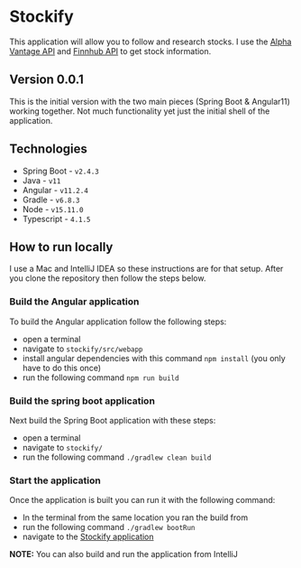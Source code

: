 # Stockify

This application will allow you to follow and research stocks.  I use the
[Alpha Vantage API](https://www.alphavantage.co/documentation/#) and 
[Finnhub API](https://finnhub.io/docs/api/#) to get stock information.

## Version 0.0.1
This is the initial version with the two main pieces (Spring Boot & Angular11) working together.
Not much functionality yet just the initial shell of the application.

## Technologies
- Spring Boot - `v2.4.3`
- Java - `v11`
- Angular - `v11.2.4`
- Gradle - `v6.8.3`
- Node - `v15.11.0`
- Typescript - `4.1.5`

## How to run locally
I use a Mac and IntelliJ IDEA so these instructions are for that setup.
After you clone the repository then follow the steps below.

### Build the Angular application
To build the Angular application follow the following steps:
- open a terminal
- navigate to `stockify/src/webapp`
- install angular dependencies with this command `npm install` (you only have to do this once)
- run the following command `npm run build`

### Build the spring boot application
Next build the Spring Boot application with these steps:
- open a terminal
- navigate to `stockify/`
- run the following command `./gradlew clean build`

### Start the application
Once the application is built you can run it with the following command:
- In the terminal from the same location you ran the build from
- run the following command `./gradlew bootRun`
- navigate to the [Stockify application](http://localhost:8080)

**NOTE:** You can also build and run the application from IntelliJ
